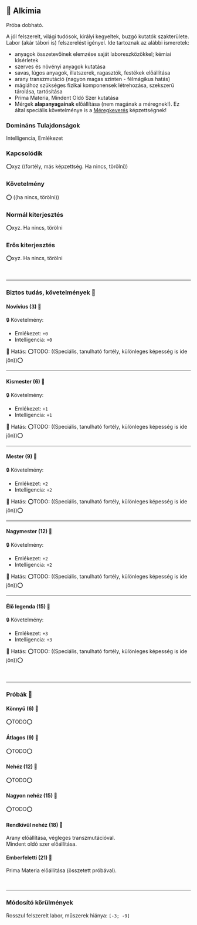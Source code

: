 ## 🔵 Alkímia

Próba dobható.

A jól felszerelt, világi tudósok, királyi kegyeltek, buzgó kutatók szakterülete. Labor (akár tábori is) felszerelést igényel. Ide tartoznak az alábbi ismeretek:
- anyagok összetevőinek elemzése saját laboreszközökkel; kémiai kísérletek
- szerves és növényi anyagok kutatása
- savas, lúgos anyagok, illatszerek, ragasztók, festékek előállítása
- arany transzmutáció (nagyon magas szinten - félmágikus hatás)
- mágiához szükséges fizikai komponensek létrehozása, szekszerű tárolása, tartósítása
- Prima Materia, Mindent Oldó Szer kutatása
- Mérgek **alapanyagainak** előállítása (nem magának a méregnek!). Ez által speciális követelménye is a [Méregkeverés](../kepzettsegek.primer.altalanos/meregkeveres.md) képzettségnek!

### Domináns Tulajdonságok

Intelligencia, Emlékezet

### Kapcsolódik

⭕xyz  ((fortély, más képzettség. Ha nincs, törölni))

### Követelmény

⭕ ((ha nincs, törölni))

### Normál kiterjesztés

⭕xyz. Ha nincs, törölni

### Erős kiterjesztés

⭕xyz. Ha nincs, törölni

<br />

---
### Biztos tudás, követelmények 📖

#### Novívius (3) 📖

🔒 Követelmény:
- Emlékezet: `+0`
- Intelligencia: `+0`

🌟 Hatás: ⭕TODO: ((Speciális, tanulható fortély, különleges képesség is ide jön))⭕

---
#### Kismester (6) 📖

🔒 Követelmény:
- Emlékezet: `+1`
- Intelligencia: `+1`

🌟 Hatás: ⭕TODO: ((Speciális, tanulható fortély, különleges képesség is ide jön))⭕

---
#### Mester (9) 📖

🔒 Követelmény:
- Emlékezet: `+2`
- Intelligencia: `+2`

🌟 Hatás: ⭕TODO: ((Speciális, tanulható fortély, különleges képesség is ide jön))⭕

---
#### Nagymester (12) 📖

🔒 Követelmény:
- Emlékezet: `+2`
- Intelligencia: `+2`

🌟 Hatás: ⭕TODO: ((Speciális, tanulható fortély, különleges képesség is ide jön))⭕

---
#### Élő legenda (15) 📖

🔒 Követelmény:
- Emlékezet: `+3`
- Intelligencia: `+3`

🌟 Hatás: ⭕TODO: ((Speciális, tanulható fortély, különleges képesség is ide jön))⭕

<br />

---
### Próbák 🎲

#### Könnyű (6) 🎲 

⭕TODO⭕

#### Átlagos (9) 🎲 

⭕TODO⭕

#### Nehéz (12) 🎲 

⭕TODO⭕

#### Nagyon nehéz (15) 🎲 

⭕TODO⭕

#### Rendkívül nehéz (18) 🎲 

Arany előállítása, végleges transzmutációval.\
Mindent oldó szer előállítása.

#### Emberfeletti (21) 🎲 

Prima Materia előállítása (összetett próbával).

<br />

---
### Módosító körülmények

Rosszul felszerelt labor, műszerek hiánya: `[-3; -9]`
